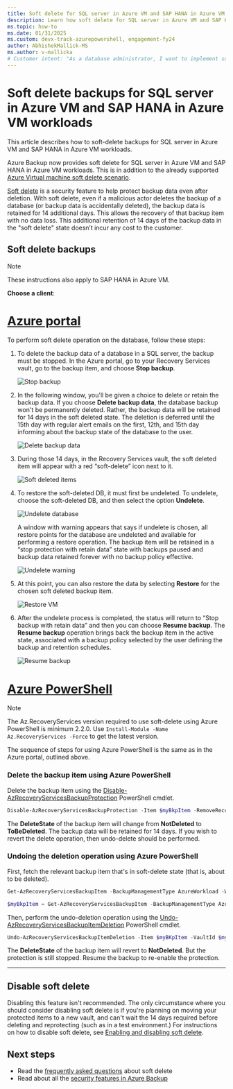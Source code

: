 ```yaml
---
title: Soft delete for SQL server in Azure VM and SAP HANA in Azure VM workloads
description: Learn how soft delete for SQL server in Azure VM and SAP HANA in Azure VM workloads makes backups more secure.
ms.topic: how-to
ms.date: 01/31/2025
ms.custom: devx-track-azurepowershell, engagement-fy24
author: AbhishekMallick-MS
ms.author: v-mallicka
# Customer intent: "As a database administrator, I want to implement soft delete for SQL server in Azure VM and SAP HANA backups, so that I can ensure backup data is retrievable for 14 days after deletion, protecting against accidental loss or malicious actions."
---
```

# Soft delete backups  for SQL server in Azure VM and SAP HANA in Azure VM workloads

This article describes how to soft-delete backups  for SQL server in Azure VM and SAP HANA in Azure VM workloads.

Azure Backup now provides soft delete for SQL server in Azure VM and SAP HANA in Azure VM workloads. This is in addition to the already supported [Azure Virtual machine soft delete scenario](soft-delete-virtual-machines.md).

[Soft delete](backup-azure-security-feature-cloud.md) is a security feature to help protect backup data even after deletion. With soft delete, even if a malicious actor deletes the backup of a database (or backup data is accidentally deleted), the backup data is retained for 14 additional days. This allows the recovery of that backup item with no data loss. This additional retention of 14 days of the backup data in the "soft delete" state doesn’t incur any cost to the customer.

## Soft delete backups

>[!NOTE]
>These instructions also apply to SAP HANA in Azure VM.

**Choose a client**:

# [Azure portal](#tab/azure-portal)

To perform soft delete operation on the database, follow these steps:

1. To delete the backup data of a database in a SQL server, the backup must be stopped. In the Azure portal, go to your Recovery Services vault, go to the backup item, and choose **Stop backup**.

   ![Stop backup](./media/soft-delete-sql-saphana-in-azure-vm/stop-backup.png)

2. In the following window, you'll be given a choice to delete or retain the backup data. If you choose **Delete backup data**, the database backup won't be permanently deleted. Rather, the backup data will be retained for 14 days in the soft deleted state. The deletion is deferred until the 15th day with regular alert emails on the first, 12th, and 15th day informing about the backup state of the database to the user.

   ![Delete backup data](./media/soft-delete-sql-saphana-in-azure-vm/delete-backup-data.png)

3. During those 14 days, in the Recovery Services vault, the soft deleted item will appear with a red “soft-delete” icon next to it.

   ![Soft deleted items](./media/soft-delete-sql-saphana-in-azure-vm/soft-deleted-items.png)

4. To restore the soft-deleted DB, it must first be undeleted. To undelete, choose the soft-deleted DB, and then select the option **Undelete**.

   ![Undelete database](./media/soft-delete-sql-saphana-in-azure-vm/undelete-database.png)

   A window with warning appears that says if undelete is chosen, all restore points for the database are undeleted and available for performing a restore operation. The backup item will be retained in a “stop protection with retain data” state with backups paused and backup data retained forever with no backup policy effective.

   ![Undelete warning](./media/soft-delete-sql-saphana-in-azure-vm/undelete-warning.png)

5. At this point, you can also restore the data by selecting **Restore** for the chosen soft deleted backup item.

   ![Restore VM](./media/soft-delete-sql-saphana-in-azure-vm/restore-vm.png)

6. After the undelete process is completed, the status will return to “Stop backup with retain data” and then you can choose **Resume backup**. The **Resume backup** operation brings back the backup item in the active state, associated with a backup policy selected by the user defining the backup and retention schedules.

   ![Resume backup](./media/soft-delete-sql-saphana-in-azure-vm/resume-backup.png)

# [Azure PowerShell](#tab/azure-powershell)

>[!NOTE]
>The Az.RecoveryServices version required to use soft-delete using Azure PowerShell is minimum 2.2.0. Use `Install-Module -Name Az.RecoveryServices -Force` to get the latest version.

The sequence of steps for using  Azure PowerShell is the same as in the Azure portal, outlined above.

### Delete the backup item using Azure PowerShell

Delete the backup item using the [Disable-AzRecoveryServicesBackupProtection](/powershell/module/az.recoveryservices/disable-azrecoveryservicesbackupprotection) PowerShell cmdlet.

```powershell
Disable-AzRecoveryServicesBackupProtection -Item $myBkpItem -RemoveRecoveryPoints -VaultId $myVaultID -Force
```

The **DeleteState** of the backup item will change from **NotDeleted** to **ToBeDeleted**. The backup data will be retained for 14 days. If you wish to revert the delete operation, then undo-delete should be performed.

### Undoing the deletion operation using Azure PowerShell

First, fetch the relevant backup item that's in soft-delete state (that is, about to be deleted).

```powershell
Get-AzRecoveryServicesBackupItem -BackupManagementType AzureWorkload -WorkloadType SQLDataBase -VaultId $myVaultID | Where-Object {$_.DeleteState -eq "ToBeDeleted"}

$myBkpItem = Get-AzRecoveryServicesBackupItem -BackupManagementType AzureWorkload -WorkloadType SQLDataBase -VaultId $myVaultID -Name AppVM1
```

Then, perform the undo-deletion operation using the [Undo-AzRecoveryServicesBackupItemDeletion](/powershell/module/az.recoveryservices/undo-azrecoveryservicesbackupitemdeletion) PowerShell cmdlet.

```powershell
Undo-AzRecoveryServicesBackupItemDeletion -Item $myBKpItem -VaultId $myVaultID -Force
```

The **DeleteState** of the backup item will revert to **NotDeleted**. But the protection is still stopped. Resume the backup to re-enable the protection.

---

## Disable soft delete

Disabling this feature isn't recommended. The only circumstance where you should consider disabling soft delete is if you're planning on moving your protected items to a new vault, and can't wait the 14 days required before deleting and reprotecting (such as in a test environment.) For instructions on how to disable soft delete, see [Enabling and disabling soft delete](backup-azure-security-feature-cloud.md#enable-and-disable-soft-delete).

## Next steps

- Read the [frequently asked questions](soft-delete-azure-backup-faq.yml) about soft delete
- Read about all the [security features in Azure Backup](security-overview.md)
